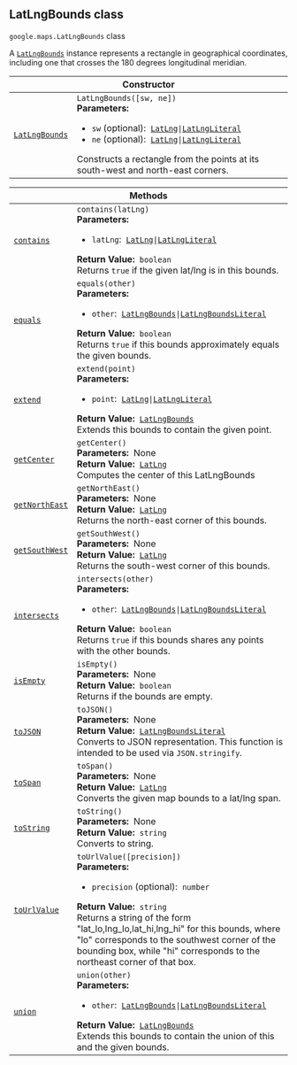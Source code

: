 
<h2 id="LatLngBounds">LatLngBounds class</h2>
<p>
<code><span itemprop="path">google.maps</span>.<span itemprop="name">LatLngBounds</span></code>
class
</p>
<p>A <code><a href="LatLngBounds.md">LatLngBounds</a></code> instance represents a rectangle in geographical coordinates, including one that crosses the 180 degrees longitudinal meridian.</p>
<div class="devsite-table-wrapper"><table class="constructors responsive" summary="class LatLngBounds - Constructor">
<thead>
<tr><th colspan="2" id="LatLngBounds.constructor">Constructor</th>
</tr></thead>
<tbody>
<tr>
<td><code><a class="secret-link" href="#LatLngBounds.constructor"><span>LatLngBounds</span></a></code></td>
<td><div><code>LatLngBounds([sw, ne])</code></div>
<div class="desc"><strong>Parameters:</strong>&nbsp; <ul>
<li><code>sw</code> (optional):&nbsp; <code><a href="LatLng.md">LatLng</a>|<a href="LatLngLiteral.md">LatLngLiteral</a></code></li>
<li><code>ne</code> (optional):&nbsp; <code><a href="LatLng.md">LatLng</a>|<a href="LatLngLiteral.md">LatLngLiteral</a></code></li>
</ul></div>
<div class="desc">Constructs a rectangle from the points at its south-west and north-east corners.</div></td>
</tr>
</tbody>
</table></div>
<div class="devsite-table-wrapper"><table class="methods responsive" summary="class LatLngBounds - Methods">
<thead>
<tr><th colspan="2">Methods</th>
</tr></thead>
<tbody>
<tr id="LatLngBounds.contains">
<td itemprop="property"><code><a class="secret-link" href="#LatLngBounds.contains"><span>contains</span></a></code></td>
<td><div><code>contains(latLng)</code></div>
<div class="desc"><strong>Parameters:</strong>&nbsp; <ul>
<li><code>latLng</code>:&nbsp; <code><a href="LatLng.md">LatLng</a>|<a href="LatLngLiteral.md">LatLngLiteral</a></code></li>
</ul></div>
<div class="desc"><strong>Return Value:</strong>&nbsp; <code>boolean</code></div>
<div class="desc">Returns <code>true</code> if the given lat/lng is in this bounds.</div></td>
</tr>
<tr id="LatLngBounds.equals">
<td itemprop="property"><code><a class="secret-link" href="#LatLngBounds.equals"><span>equals</span></a></code></td>
<td><div><code>equals(other)</code></div>
<div class="desc"><strong>Parameters:</strong>&nbsp; <ul>
<li><code>other</code>:&nbsp; <code><a href="LatLngBounds.md">LatLngBounds</a>|<a href="LatLngBoundsLiteral.md">LatLngBoundsLiteral</a></code></li>
</ul></div>
<div class="desc"><strong>Return Value:</strong>&nbsp; <code>boolean</code></div>
<div class="desc">Returns <code>true</code> if this bounds approximately equals the given bounds.</div></td>
</tr>
<tr id="LatLngBounds.extend">
<td itemprop="property"><code><a class="secret-link" href="#LatLngBounds.extend"><span>extend</span></a></code></td>
<td><div><code>extend(point)</code></div>
<div class="desc"><strong>Parameters:</strong>&nbsp; <ul>
<li><code>point</code>:&nbsp; <code><a href="LatLng.md">LatLng</a>|<a href="LatLngLiteral.md">LatLngLiteral</a></code></li>
</ul></div>
<div class="desc"><strong>Return Value:</strong>&nbsp; <code><a href="LatLngBounds.md">LatLngBounds</a></code></div>
<div class="desc">Extends this bounds to contain the given point.</div></td>
</tr>
<tr id="LatLngBounds.getCenter">
<td itemprop="property"><code><a class="secret-link" href="#LatLngBounds.getCenter"><span>getCenter</span></a></code></td>
<td><div><code>getCenter()</code></div>
<div class="desc"><strong>Parameters:</strong>&nbsp; None</div>
<div class="desc"><strong>Return Value:</strong>&nbsp; <code><a href="LatLng.md">LatLng</a></code></div>
<div class="desc">Computes the center of this LatLngBounds</div></td>
</tr>
<tr id="LatLngBounds.getNorthEast">
<td itemprop="property"><code><a class="secret-link" href="#LatLngBounds.getNorthEast"><span>getNorthEast</span></a></code></td>
<td><div><code>getNorthEast()</code></div>
<div class="desc"><strong>Parameters:</strong>&nbsp; None</div>
<div class="desc"><strong>Return Value:</strong>&nbsp; <code><a href="LatLng.md">LatLng</a></code></div>
<div class="desc">Returns the north-east corner of this bounds.</div></td>
</tr>
<tr id="LatLngBounds.getSouthWest">
<td itemprop="property"><code><a class="secret-link" href="#LatLngBounds.getSouthWest"><span>getSouthWest</span></a></code></td>
<td><div><code>getSouthWest()</code></div>
<div class="desc"><strong>Parameters:</strong>&nbsp; None</div>
<div class="desc"><strong>Return Value:</strong>&nbsp; <code><a href="LatLng.md">LatLng</a></code></div>
<div class="desc">Returns the south-west corner of this bounds.</div></td>
</tr>
<tr id="LatLngBounds.intersects">
<td itemprop="property"><code><a class="secret-link" href="#LatLngBounds.intersects"><span>intersects</span></a></code></td>
<td><div><code>intersects(other)</code></div>
<div class="desc"><strong>Parameters:</strong>&nbsp; <ul>
<li><code>other</code>:&nbsp; <code><a href="LatLngBounds.md">LatLngBounds</a>|<a href="LatLngBoundsLiteral.md">LatLngBoundsLiteral</a></code></li>
</ul></div>
<div class="desc"><strong>Return Value:</strong>&nbsp; <code>boolean</code></div>
<div class="desc">Returns <code>true</code> if this bounds shares any points with the other bounds.</div></td>
</tr>
<tr id="LatLngBounds.isEmpty">
<td itemprop="property"><code><a class="secret-link" href="#LatLngBounds.isEmpty"><span>isEmpty</span></a></code></td>
<td><div><code>isEmpty()</code></div>
<div class="desc"><strong>Parameters:</strong>&nbsp; None</div>
<div class="desc"><strong>Return Value:</strong>&nbsp; <code>boolean</code></div>
<div class="desc">Returns if the bounds are empty.</div></td>
</tr>
<tr id="LatLngBounds.toJSON">
<td itemprop="property"><code><a class="secret-link" href="#LatLngBounds.toJSON"><span>toJSON</span></a></code></td>
<td><div><code>toJSON()</code></div>
<div class="desc"><strong>Parameters:</strong>&nbsp; None</div>
<div class="desc"><strong>Return Value:</strong>&nbsp; <code><a href="LatLngBoundsLiteral.md">LatLngBoundsLiteral</a></code></div>
<div class="desc">Converts to JSON representation. This function is intended to be used via <code>JSON.stringify</code>.</div></td>
</tr>
<tr id="LatLngBounds.toSpan">
<td itemprop="property"><code><a class="secret-link" href="#LatLngBounds.toSpan"><span>toSpan</span></a></code></td>
<td><div><code>toSpan()</code></div>
<div class="desc"><strong>Parameters:</strong>&nbsp; None</div>
<div class="desc"><strong>Return Value:</strong>&nbsp; <code><a href="LatLng.md">LatLng</a></code></div>
<div class="desc">Converts the given map bounds to a lat/lng span.</div></td>
</tr>
<tr id="LatLngBounds.toString">
<td itemprop="property"><code><a class="secret-link" href="#LatLngBounds.toString"><span>toString</span></a></code></td>
<td><div><code>toString()</code></div>
<div class="desc"><strong>Parameters:</strong>&nbsp; None</div>
<div class="desc"><strong>Return Value:</strong>&nbsp; <code>string</code></div>
<div class="desc">Converts to string.</div></td>
</tr>
<tr id="LatLngBounds.toUrlValue">
<td itemprop="property"><code><a class="secret-link" href="#LatLngBounds.toUrlValue"><span>toUrlValue</span></a></code></td>
<td><div><code>toUrlValue([precision])</code></div>
<div class="desc"><strong>Parameters:</strong>&nbsp; <ul>
<li><code>precision</code> (optional):&nbsp; <code>number</code></li>
</ul></div>
<div class="desc"><strong>Return Value:</strong>&nbsp; <code>string</code></div>
<div class="desc">Returns a string of the form "lat_lo,lng_lo,lat_hi,lng_hi" for this bounds, where "lo" corresponds to the southwest corner of the bounding box, while "hi" corresponds to the northeast corner of that box.</div></td>
</tr>
<tr id="LatLngBounds.union">
<td itemprop="property"><code><a class="secret-link" href="#LatLngBounds.union"><span>union</span></a></code></td>
<td><div><code>union(other)</code></div>
<div class="desc"><strong>Parameters:</strong>&nbsp; <ul>
<li><code>other</code>:&nbsp; <code><a href="LatLngBounds.md">LatLngBounds</a>|<a href="LatLngBoundsLiteral.md">LatLngBoundsLiteral</a></code></li>
</ul></div>
<div class="desc"><strong>Return Value:</strong>&nbsp; <code><a href="LatLngBounds.md">LatLngBounds</a></code></div>
<div class="desc">Extends this bounds to contain the union of this and the given bounds.</div></td>
</tr>
</tbody>
</table></div>
